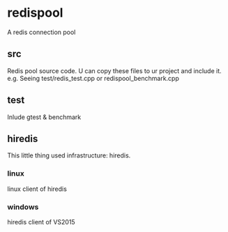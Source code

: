 # redispool
A redis connection pool
## src
Redis pool source code. U can copy these files to ur project and include it.
e.g.
Seeing test/redis_test.cpp or redispool_benchmark.cpp
## test
Inlude gtest & benchmark
## hiredis
This little thing used infrastructure: hiredis.
### linux
linux client of hiredis
### windows
hiredis client of VS2015
